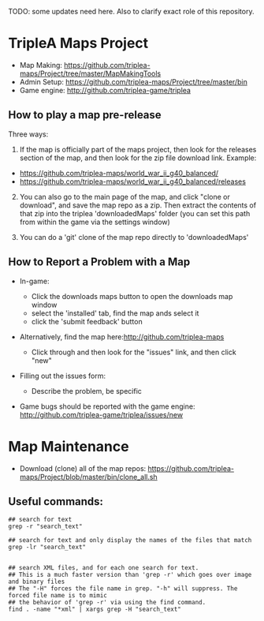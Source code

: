 TODO: some updates need here. Also to clarify exact role of this repository.


# TripleA Maps Project

* Map Making: https://github.com/triplea-maps/Project/tree/master/MapMakingTools
* Admin Setup: https://github.com/triplea-maps/Project/tree/master/bin
* Game engine: http://github.com/triplea-game/triplea


## How to play a map pre-release
Three ways:
1. If the map is officially part of the maps project, then look for the releases section of the map, and then look for the zip file download link. Example:
* https://github.com/triplea-maps/world_war_ii_g40_balanced/
* https://github.com/triplea-maps/world_war_ii_g40_balanced/releases

2. You can also go to the main page of the map, and click "clone or download", and save the map repo as a zip. Then extract the contents of that zip into the triplea 'downloadedMaps' folder (you can set this path from within the game via the settings window)

3. You can do a 'git' clone of the map repo directly to 'downloadedMaps'


## How to Report a Problem with a Map

* In-game:
  * Click the downloads maps button to open the downloads map window
  * select the 'installed' tab, find the map ands select it
  * click the 'submit feedback' button
* Alternatively, find the map here:http://github.com/triplea-maps
  * Click through and then look for the "issues" link, and then click "new"

* Filling out the issues form:
  * Describe the problem, be specific

* Game bugs should be reported with the game engine: http://github.com/triplea-game/triplea/issues/new

# Map Maintenance


* Download (clone) all of the map repos: https://github.com/triplea-maps/Project/blob/master/bin/clone_all.sh

## Useful commands:

```
## search for text
grep -r "search_text"

## search for text and only display the names of the files that match
grep -lr "search_text"


## search XML files, and for each one search for text. 
## This is a much faster version than 'grep -r' which goes over image and binary files
## The "-H" forces the file name in grep. "-h" will suppress. The forced file name is to mimic
## the behavior of 'grep -r' via using the find command.
find . -name "*xml" | xargs grep -H "search_text"
```
